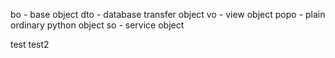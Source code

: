 bo - base object
dto - database transfer object
vo - view object
popo - plain ordinary python object
so - service object

test
test2